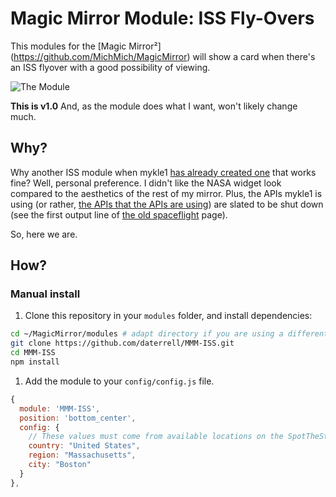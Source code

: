 # Magic Mirror Module: ISS Fly-Overs

This modules for the [Magic Mirror²] (https://github.com/MichMich/MagicMirror) will show a card when there's an ISS flyover with a good possibility of viewing.

![The Module](.gihub/ISS-SS.png)

**This is v1.0** And, as the module does what I want, won't likely change much. 

## Why?
Why another ISS module when mykle1 [has already created one](https://github.com/mykle1/MMM-ISS) that works fine?  Well, personal preference.  I didn't like the NASA
widget look compared to the aesthetics of the rest of my mirror.  Plus, the APIs mykle1 is using (or rather, [the APIs that the APIs are using](https://github.com/open-notify/Open-Notify-API)) are slated to be shut down (see the first output line of [the old spaceflight](https://spaceflight.nasa.gov/realdata/sightings/SSapplications/Post/JavaSSOP/orbit/ISS/SVPOST.html) page).

So, here we are.

## How?
### Manual install

1. Clone this repository in your `modules` folder, and install dependencies:
```bash
cd ~/MagicMirror/modules # adapt directory if you are using a different one
git clone https://github.com/daterrell/MMM-ISS.git
cd MMM-ISS
npm install
```

1. Add the module to your `config/config.js` file.
```js
{
  module: 'MMM-ISS',
  position: 'bottom_center',
  config: {
    // These values must come from available locations on the SpotTheStation site: https://spotthestation.nasa.gov/
    country: "United States",
    region: "Massachusetts",
    city: "Boston"
  }
},
```
